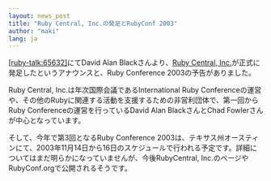```yaml
---
layout: news_post
title: "Ruby Central, Inc.の発足とRubyConf 2003"
author: "maki"
lang: ja
---
```


[\[ruby-talk:65632\]][1]にてDavid Alan Blackさんより、[Ruby Central,
Inc.][2]が正式に発足したというアナウンスと、Ruby Conference 2003の予告がありました。

Ruby Central, Inc.は年次国際会議であるInternational Ruby
Conferenceの運営や、その他のRubyに関連する活動を支援するための非営利団体で、第一回からRuby
Conferenceの運営を行っているDavid Alan BlackさんとChad Fowlerさんが中心となっています。

そして、今年で第3回となるRuby Conference
2003は、テキサス州オースティンにて、2003年11月14日から16日のスケジュールで行われる予定です。詳細についてはまだ明らかになっていませんが、今後RubyCentral,
Inc.のページやRubyConf.orgで公開されるそうです。



[1]: http://blade.nagaokaut.ac.jp/cgi-bin/scat.rb/ruby/ruby-talk/65632
[2]: http://rubycentral.org/
